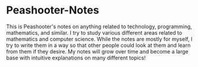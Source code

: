# Peashooter-Notes
This is Peashooter's notes on anything related to technology, programming, mathematics, and similar. 
I try to study various different areas related to mathematics and computer science. While the notes are mostly for myself, I try to write them in a way so that other people could look at them and learn from them if they desire. 
My notes will grow over time and become a large base with intuitive explanations on many different topics!
